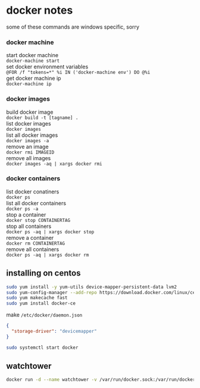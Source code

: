 # docker notes  
some of these commands are windows specific, sorry  
### docker machine
start docker machine  
`docker-machine start`  
set docker environment variables  
`@FOR /f "tokens=*" %i IN ('docker-machine env') DO @%i`  
get docker machine ip  
`docker-machine ip`
### docker images
build docker image  
`docker build -t [tagname] .`  
list docker images  
`docker images`  
list all docker images  
`docker images -a`  
remove an image  
`docker rmi IMAGEID`  
remove all images  
`docker images -aq | xargs docker rmi`  
### docker containers
list docker conatiners  
`docker ps`  
list all docker containers  
`docker ps -a`  
stop a container  
`docker stop CONTAINERTAG`  
stop all containers  
`docker ps -aq | xargs docker stop`  
remove a container  
`docker rm CONTAINERTAG`  
remove all containers  
`docker ps -aq | xargs docker rm`  

## installing on centos
```bash
sudo yum install -y yum-utils device-mapper-persistent-data lvm2
sudo yum-config-manager --add-repo https://download.docker.com/linux/centos/docker-ce.repo
sudo yum makecache fast
sudo yum install docker-ce
```
make `/etc/docker/daemon.json`   
```json
{
  "storage-driver": "devicemapper"
}
```
```bash
sudo systemctl start docker
```
## watchtower
```bash
docker run -d --name watchtower -v /var/run/docker.sock:/var/run/docker.sock v2tec/watchtower
```
